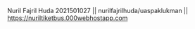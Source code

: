 Nuril Fajril Huda 2021501027 || nurilfajrilhuda/uaspaklukman || https://nuriltiketbus.000webhostapp.com
